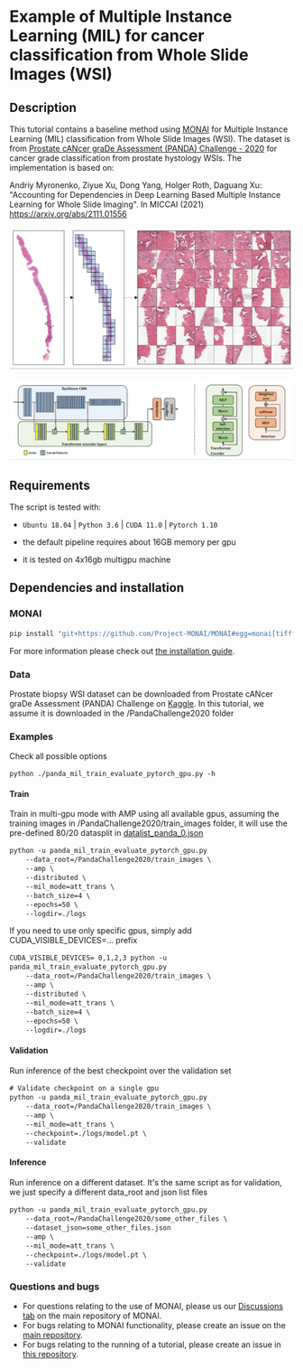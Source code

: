 # Example of Multiple Instance Learning (MIL) for cancer classification from Whole Slide Images (WSI)

## Description

This tutorial contains a baseline method using [MONAI](https://monai.io) for Multiple Instance Learning (MIL) classification from Whole Slide Images (WSI). 
The dataset is from  [Prostate cANcer graDe Assessment (PANDA) Challenge - 2020](https://www.kaggle.com/c/prostate-cancer-grade-assessment/) for cancer grade classification from prostate hystology WSIs.
The implementation is based on:

Andriy Myronenko, Ziyue Xu, Dong Yang, Holger Roth, Daguang Xu: "Accounting for Dependencies in Deep Learning Based Multiple Instance Learning for Whole Slide Imaging". In MICCAI (2021) https://arxiv.org/abs/2111.01556


<p align="center">
  <img src="./mil_patches.png" alt="mil_patches">
</p>
<p align="center">
  <img src="./mil_network.png" alt="mil_network">
</p>


## Requirements

The script is tested with:

- `Ubuntu 18.04` | `Python 3.6` | `CUDA 11.0` | `Pytorch 1.10`

- the default pipeline requires about 16GB memory per gpu

- it is tested on 4x16gb multigpu machine

## Dependencies and installation

### MONAI

```bash
pip install "git+https://github.com/Project-MONAI/MONAI#egg=monai[tifffile,imagecodecs]"
```
For more information please check out [the installation guide](https://docs.monai.io/en/latest/installation.html).


### Data

Prostate biopsy WSI dataset can be downloaded from Prostate cANcer graDe Assessment (PANDA) Challenge on [Kaggle](https://www.kaggle.com/c/prostate-cancer-grade-assessment/data).
In this tutorial, we assume it is downloaded in the /PandaChallenge2020 folder 

### Examples
Check all possible options
```
python ./panda_mil_train_evaluate_pytorch_gpu.py -h
```

#### Train

Train in multi-gpu mode with AMP using all available gpus,
assuming the training images in /PandaChallenge2020/train_images folder,
it will use the pre-defined 80/20 datasplit in [datalist_panda_0.json ](./datalist_panda_0.json)
```
python -u panda_mil_train_evaluate_pytorch_gpu.py 
    --data_root=/PandaChallenge2020/train_images \
    --amp \
    --distributed \
    --mil_mode=att_trans \
    --batch_size=4 \
    --epochs=50 \
    --logdir=./logs 
```

If you need to use only specific gpus, simply add CUDA_VISIBLE_DEVICES=... prefix
```
CUDA_VISIBLE_DEVICES= 0,1,2,3 python -u panda_mil_train_evaluate_pytorch_gpu.py 
    --data_root=/PandaChallenge2020/train_images \
    --amp \
    --distributed \
    --mil_mode=att_trans \
    --batch_size=4 \
    --epochs=50 \
    --logdir=./logs 
```


#### Validation
Run inference of the best checkpoint over the validation set
```
# Validate checkpoint on a single gpu
python -u panda_mil_train_evaluate_pytorch_gpu.py 
    --data_root=/PandaChallenge2020/train_images \
    --amp \
    --mil_mode=att_trans \
    --checkpoint=./logs/model.pt \
    --validate
```

#### Inference
Run inference on a different dataset. It's the same script as for validation,
we just specify a different data_root and json list files
```
python -u panda_mil_train_evaluate_pytorch_gpu.py 
    --data_root=/PandaChallenge2020/some_other_files \
    --dataset_json=some_other_files.json
    --amp \
    --mil_mode=att_trans \
    --checkpoint=./logs/model.pt \
    --validate
```


### Questions and bugs

- For questions relating to the use of MONAI, please us our [Discussions tab](https://github.com/Project-MONAI/MONAI/discussions) on the main repository of MONAI.
- For bugs relating to MONAI functionality, please create an issue on the [main repository](https://github.com/Project-MONAI/MONAI/issues).
- For bugs relating to the running of a tutorial, please create an issue in [this repository](https://github.com/Project-MONAI/Tutorials/issues).

